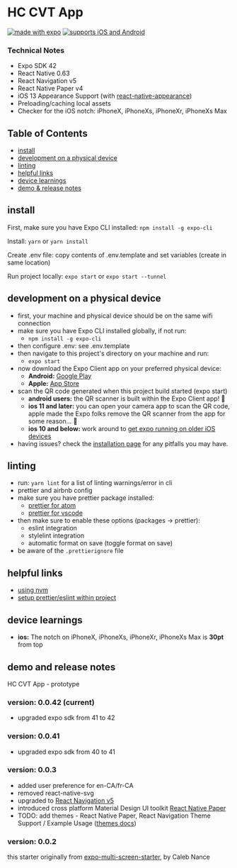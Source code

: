 # HC CVT App


[![made with expo](https://img.shields.io/badge/MADE%20WITH%20EXPO-000.svg?style=for-the-badge&logo=expo&labelColor=4630eb&logoWidth=20)](https://github.com/expo/expo) [![supports iOS and Android](https://img.shields.io/badge/Platforms-Native-4630EB.svg?style=for-the-badge&logo=EXPO&labelColor=000&logoColor=fff)](https://github.com/expo/expo)

### Technical Notes

- Expo SDK 42
- React Native 0.63
- React Navigation v5
- React Native Paper v4
- iOS 13 Appearance Support (with [react-native-appearance](https://github.com/expo/react-native-appearance))
- Preloading/caching local assets
- Checker for the iOS notch: iPhoneX, iPhoneXs, iPhoneXr, iPhoneXs Max

## Table of Contents

- [install](#install)
- [development on a physical device](#development-on-a-physical-device)
- [linting](#linting)
- [helpful links](#helpful-links)
- [device learnings](#device-learnings)
- [demo & release notes](#demo-and-release-notes)

## install

First, make sure you have Expo CLI installed: `npm install -g expo-cli`

Install: `yarn` or `yarn install`

Create .env file: copy contents of .env.template and set variables (create in same location)

Run project locally: `expo start` or `expo start --tunnel`

## development on a physical device

- first, your machine and physical device should be on the same wifi connection
- make sure you have Expo CLI installed globally, if not run:
  - `npm install -g expo-cli`
- then configure .env: see .env.template
- then navigate to this project's directory on your machine and run:
  - `expo start`
- now download the Expo Client app on your preferred physical device:
  - **Android:** [Google Play](https://play.google.com/store/apps/details?id=host.exp.exponent)
  - **Apple:** [App Store](https://itunes.apple.com/us/app/expo-client/id982107779)
- scan the QR code generated when this project build started (expo start)
  - **android users:** the QR scanner is built within the Expo Client app! 🤗
  - **ios 11 and later:** you can open your camera app to scan the QR code, apple made the Expo folks remove the QR scanner from the app for some reason... 🤔
  - **ios 10 and below:** work around to [get expo running on older iOS devices](https://blog.calebnance.com/expo/getting-expo-to-work-on-older-iphones-with-no-qr-support.html)
- having issues? check the [installation page](https://docs.expo.dev/get-started/installation/) for any pitfalls you may have.

## linting

- run: `yarn lint` for a list of linting warnings/error in cli
- prettier and airbnb config
- make sure you have prettier package installed:
  - [prettier for atom](https://atom.io/packages/prettier-atom)
  - [prettier for vscode](https://marketplace.visualstudio.com/items?itemName=esbenp.prettier-vscode)
- then make sure to enable these options (packages → prettier):
  - eslint integration
  - stylelint integration
  - automatic format on save (toggle format on save)
- be aware of the `.prettierignore` file

## helpful links

- [using nvm](https://davidwalsh.name/nvm)
- [setup prettier/eslint within project](https://blog.echobind.com/integrating-prettier-eslint-airbnb-style-guide-in-vscode-47f07b5d7d6a)

## device learnings

- **ios:** The notch on iPhoneX, iPhoneXs, iPhoneXr, iPhoneXs Max is **30pt** from top

## demo and release notes

HC CVT App - prototype

### version: 0.0.42 (current)

- upgraded expo sdk from 41 to 42

### version: 0.0.41

- upgraded expo sdk from 40 to 41

### version: 0.0.3

- added user preference for en-CA/fr-CA
- removed react-native-svg
- upgraded to [React Navigation v5](https://reactnavigation.org/docs/upgrading-from-4.x/)
- introduced cross platform Material Design UI toolkit [React Native Paper](https://reactnativepaper.com/)
- TODO: add themes - React Native Paper, React Navigation Theme Support / Example Usage ([themes docs](https://reactnavigation.org/docs/themes))

### version: 0.0.2

this starter originally from [expo-multi-screen-starter](https://github.com/calebnance/expo-multi-screen-starter), by Caleb Nance
